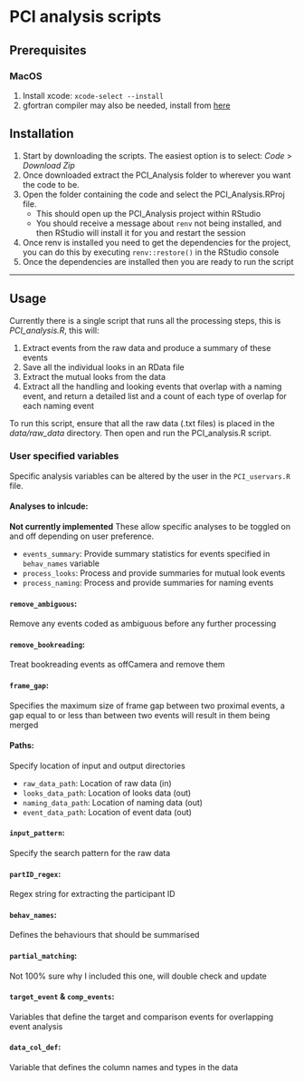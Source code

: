 # PCI analysis scripts

## Prerequisites

### MacOS

1. Install xcode: `xcode-select --install`
2. gfortran compiler may also be needed, install from [here](https://github.com/fxcoudert/gfortran-for-macOS/releases)

## Installation

1. Start by downloading the scripts. The easiest option is to select: *Code* > *Download Zip*
2. Once downloaded extract the PCI_Analysis folder to wherever you want the code to be.
3. Open the folder containing the code and select the PCI_Analysis.RProj file.
   - This should open up the PCI_Analysis project within RStudio
   - You should receive a message about `renv` not being installed, and then RStudio will install it for you and restart the session
4. Once renv is installed you need to get the dependencies for the project, you can do this by executing `renv::restore()` in the RStudio console
5. Once the dependencies are installed then you are ready to run the script

---

## Usage

Currently there is a single script that runs all the processing steps, this is *PCI_analysis.R*, this will:
1. Extract events from the raw data and produce a summary of these events
2. Save all the individual looks in an RData file
3. Extract the mutual looks from the data
4. Extract all the handling and looking events that overlap with a naming event, and return a detailed list and a count of each type of overlap for each naming event

To run this script, ensure that all the raw data (.txt files) is placed in the *data/raw_data* directory. Then open and run the PCI_analysis.R script.


### User specified variables

Specific analysis variables can be altered by the user in the `PCI_uservars.R` file.  

#### Analyses to inlcude:
__Not currently implemented__ These allow specific analyses to be toggled on and off depending on user preference.
- `events_summary`: Provide summary statistics for events specified in `behav_names` variable
- `process_looks`: Process and provide summaries for mutual look events
- `process_naming`: Process and provide summaries for naming events

#### `remove_ambiguous`:
Remove any events coded as ambiguous before any further processing

#### `remove_bookreading`:
Treat bookreading events as offCamera and remove them

#### `frame_gap`:
Specifies the maximum size of frame gap between two proximal events, a gap equal to or less than between two events will result in them being merged

#### Paths:
Specify location of input and output directories
- `raw_data_path`: Location of raw data (in)
- `looks_data_path`: Location of looks data (out) 
- `naming_data_path`: Location of naming data (out)
- `event_data_path`: Location of event data (out)

#### `input_pattern`:
Specify the search pattern for the raw data

#### `partID_regex`:
Regex string for extracting the participant ID


#### `behav_names`:
Defines the behaviours that should be summarised

#### `partial_matching`:
Not 100% sure why I included this one, will double check and update

#### `target_event` & `comp_events`:
Variables that define the target and comparison events for overlapping event analysis

#### `data_col_def`:
Variable that defines the column names and types in the data